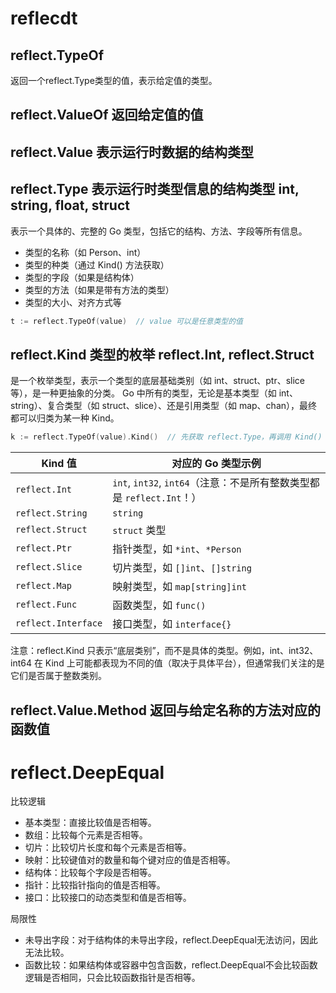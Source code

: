 # reflecdt

## reflect.TypeOf
返回一个reflect.Type类型的值，表示给定值的类型。


## reflect.ValueOf 返回给定值的值


## reflect.Value 表示运行时数据的结构类型


## reflect.Type 表示运行时类型信息的结构类型 int, string, float, struct
表示一个具体的、完整的 Go 类型，包括它的结构、方法、字段等所有信息。
* 类型的名称（如 Person、int）
* 类型的种类（通过 Kind() 方法获取）
* 类型的字段（如果是结构体）
* 类型的方法（如果是带有方法的类型）
* 类型的大小、对齐方式等

```go
t := reflect.TypeOf(value)  // value 可以是任意类型的值
```

## reflect.Kind 类型的枚举 reflect.Int, reflect.Struct
是一个枚举类型，表示一个类型的底层基础类别（如 int、struct、ptr、slice 等），是一种更抽象的分类。
Go 中所有的类型，无论是基本类型（如 int、string）、复合类型（如 struct、slice）、还是引用类型（如 map、chan），最终都可以归类为某一种 Kind。

```go
k := reflect.TypeOf(value).Kind()  // 先获取 reflect.Type，再调用 Kind() 方法
```

| Kind 值         | 对应的 Go 类型示例                  |
|-----------------|-------------------------------------|
| `reflect.Int`   | `int`, `int32`, `int64`（注意：不是所有整数类型都是 `reflect.Int`！） |
| `reflect.String`| `string`                           |
| `reflect.Struct`| `struct` 类型                       |
| `reflect.Ptr`   | 指针类型，如 `*int`、`*Person`      |
| `reflect.Slice` | 切片类型，如 `[]int`、`[]string`    |
| `reflect.Map`   | 映射类型，如 `map[string]int`       |
| `reflect.Func`  | 函数类型，如 `func()`               |
| `reflect.Interface` | 接口类型，如 `interface{}`         |


注意：reflect.Kind 只表示“底层类别”，而不是具体的类型。例如，int、int32、int64 在 Kind 上可能都表现为不同的值（取决于具体平台），但通常我们关注的是它们是否属于整数类别。

## reflect.Value.Method 返回与给定名称的方法对应的函数值


# reflect.DeepEqual
比较逻辑
* 基本类型：直接比较值是否相等。
* 数组：比较每个元素是否相等。
* 切片：比较切片长度和每个元素是否相等。
* 映射：比较键值对的数量和每个键对应的值是否相等。
* 结构体：比较每个字段是否相等。
* 指针：比较指针指向的值是否相等。
* 接口：比较接口的动态类型和值是否相等。

局限性
* 未导出字段：对于结构体的未导出字段，reflect.DeepEqual无法访问，因此无法比较。
* 函数比较：如果结构体或容器中包含函数，reflect.DeepEqual不会比较函数逻辑是否相同，只会比较函数指针是否相等。
